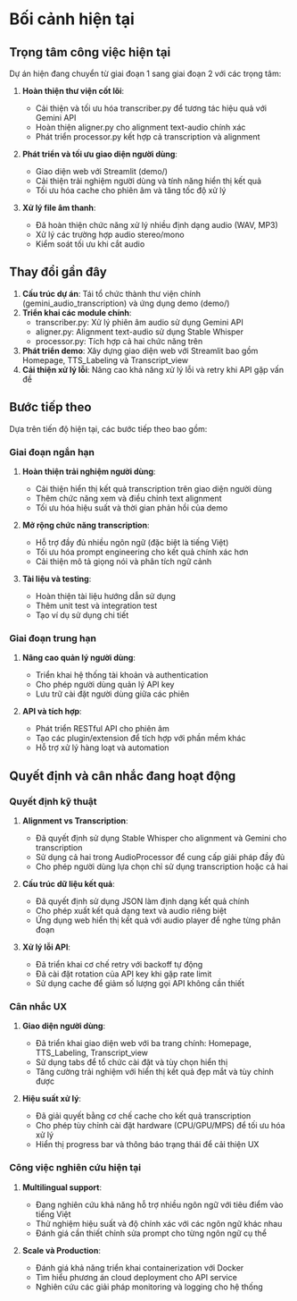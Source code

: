 # Bối cảnh hiện tại

## Trọng tâm công việc hiện tại
Dự án hiện đang chuyển từ giai đoạn 1 sang giai đoạn 2 với các trọng tâm:

1. **Hoàn thiện thư viện cốt lõi**:
   - Cải thiện và tối ưu hóa transcriber.py để tương tác hiệu quả với Gemini API
   - Hoàn thiện aligner.py cho alignment text-audio chính xác
   - Phát triển processor.py kết hợp cả transcription và alignment

2. **Phát triển và tối ưu giao diện người dùng**:
   - Giao diện web với Streamlit (demo/)
   - Cải thiện trải nghiệm người dùng và tính năng hiển thị kết quả
   - Tối ưu hóa cache cho phiên âm và tăng tốc độ xử lý

3. **Xử lý file âm thanh**:
   - Đã hoàn thiện chức năng xử lý nhiều định dạng audio (WAV, MP3)
   - Xử lý các trường hợp audio stereo/mono
   - Kiểm soát tối ưu khi cắt audio

## Thay đổi gần đây
1. **Cấu trúc dự án**: Tái tổ chức thành thư viện chính (gemini_audio_transcription) và ứng dụng demo (demo/)
2. **Triển khai các module chính**:
   - transcriber.py: Xử lý phiên âm audio sử dụng Gemini API
   - aligner.py: Alignment text-audio sử dụng Stable Whisper
   - processor.py: Tích hợp cả hai chức năng trên
3. **Phát triển demo**: Xây dựng giao diện web với Streamlit bao gồm Homepage, TTS_Labeling và Transcript_view
4. **Cải thiện xử lý lỗi**: Nâng cao khả năng xử lý lỗi và retry khi API gặp vấn đề

## Bước tiếp theo
Dựa trên tiến độ hiện tại, các bước tiếp theo bao gồm:

### Giai đoạn ngắn hạn
1. **Hoàn thiện trải nghiệm người dùng**:
   - Cải thiện hiển thị kết quả transcription trên giao diện người dùng
   - Thêm chức năng xem và điều chỉnh text alignment
   - Tối ưu hóa hiệu suất và thời gian phản hồi của demo

2. **Mở rộng chức năng transcription**:
   - Hỗ trợ đầy đủ nhiều ngôn ngữ (đặc biệt là tiếng Việt)
   - Tối ưu hóa prompt engineering cho kết quả chính xác hơn
   - Cải thiện mô tả giọng nói và phân tích ngữ cảnh

3. **Tài liệu và testing**:
   - Hoàn thiện tài liệu hướng dẫn sử dụng
   - Thêm unit test và integration test
   - Tạo ví dụ sử dụng chi tiết

### Giai đoạn trung hạn
1. **Nâng cao quản lý người dùng**:
   - Triển khai hệ thống tài khoản và authentication
   - Cho phép người dùng quản lý API key
   - Lưu trữ cài đặt người dùng giữa các phiên

2. **API và tích hợp**:
   - Phát triển RESTful API cho phiên âm
   - Tạo các plugin/extension để tích hợp với phần mềm khác
   - Hỗ trợ xử lý hàng loạt và automation

## Quyết định và cân nhắc đang hoạt động

### Quyết định kỹ thuật
1. **Alignment vs Transcription**:
   - Đã quyết định sử dụng Stable Whisper cho alignment và Gemini cho transcription
   - Sử dụng cả hai trong AudioProcessor để cung cấp giải pháp đầy đủ
   - Cho phép người dùng lựa chọn chỉ sử dụng transcription hoặc cả hai

2. **Cấu trúc dữ liệu kết quả**:
   - Đã quyết định sử dụng JSON làm định dạng kết quả chính
   - Cho phép xuất kết quả dạng text và audio riêng biệt
   - Ứng dụng web hiển thị kết quả với audio player để nghe từng phân đoạn

3. **Xử lý lỗi API**:
   - Đã triển khai cơ chế retry với backoff tự động
   - Đã cài đặt rotation của API key khi gặp rate limit
   - Sử dụng cache để giảm số lượng gọi API không cần thiết

### Cân nhắc UX
1. **Giao diện người dùng**:
   - Đã triển khai giao diện web với ba trang chính: Homepage, TTS_Labeling, Transcript_view
   - Sử dụng tabs để tổ chức cài đặt và tùy chọn hiển thị
   - Tăng cường trải nghiệm với hiển thị kết quả đẹp mắt và tùy chỉnh được

2. **Hiệu suất xử lý**:
   - Đã giải quyết bằng cơ chế cache cho kết quả transcription
   - Cho phép tùy chỉnh cài đặt hardware (CPU/GPU/MPS) để tối ưu hóa xử lý
   - Hiển thị progress bar và thông báo trạng thái để cải thiện UX

### Công việc nghiên cứu hiện tại
1. **Multilingual support**:
   - Đang nghiên cứu khả năng hỗ trợ nhiều ngôn ngữ với tiêu điểm vào tiếng Việt
   - Thử nghiệm hiệu suất và độ chính xác với các ngôn ngữ khác nhau
   - Đánh giá cần thiết chỉnh sửa prompt cho từng ngôn ngữ cụ thể

2. **Scale và Production**:
   - Đánh giá khả năng triển khai containerization với Docker
   - Tìm hiểu phương án cloud deployment cho API service
   - Nghiên cứu các giải pháp monitoring và logging cho hệ thống
